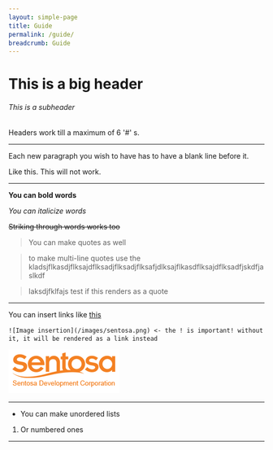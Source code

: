 ```yaml
---
layout: simple-page
title: Guide
permalink: /guide/
breadcrumb: Guide
---
```


# This is a big header
###### This is a subheader

Headers work till a maximum of 6 '#' s.

---

Each new paragraph you wish to have has to have a blank line before it.

Like this.
This will not work.

---

**You can bold words**

*You can italicize words*

~~Striking through words works too~~ 

> You can make quotes as well

> to make multi-line quotes use the kladsjflkasdjflksajdflksadjflksadjflksafjdlksajflkasdflksajdflksadfjskdfjaslkdf

> laksdjfklfajs
test if this renders as a quote

---

You can insert links like [this](https://isomer.gov.sg)

```
![Image insertion](/images/sentosa.png) <- the ! is important! without it, it will be rendered as a link instead
```
![Image insertion](/images/sentosa.png)

---

- You can make unordered lists

1. Or numbered ones

----

